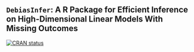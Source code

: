## ``DebiasInfer``: A R Package for Efficient Inference on High-Dimensional Linear Models With Missing Outcomes

<!-- badges: start -->
[![CRAN status](https://www.r-pkg.org/badges/version/DebiasInfer)](https://CRAN.R-project.org/package=DebiasInfer)
<!-- badges: end -->


